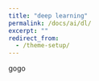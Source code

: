 ```yaml
---
title: "deep learning"
permalink: /docs/ai/dl/
excerpt: ""
redirect_from:
  - /theme-setup/
---
```


gogo
